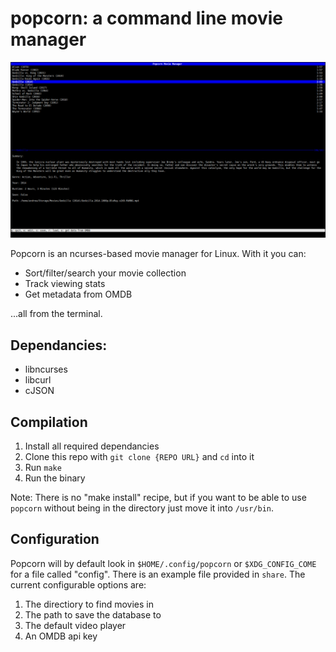 # popcorn: a command line movie manager

![](data/screenshot.png)

Popcorn is an ncurses-based movie manager for Linux. With it you can:

* Sort/filter/search your movie collection
* Track viewing stats
* Get metadata from OMDB

...all from the terminal.

## Dependancies:
* libncurses
* libcurl
* cJSON

## Compilation
1. Install all required dependancies
2. Clone this repo with `git clone {REPO URL}` and `cd` into it
3. Run `make`
4. Run the binary

Note: There is no "make install" recipe, but if you want to be able to use `popcorn` without being in the directory just move it into `/usr/bin`.

## Configuration
Popcorn will by default look in `$HOME/.config/popcorn` or `$XDG_CONFIG_COME` for a file called "config". There is an example file provided in `share`. The current configurable options are:

1. The directiory to find movies in
2. The path to save the database to
3. The default video player
4. An OMDB api key
